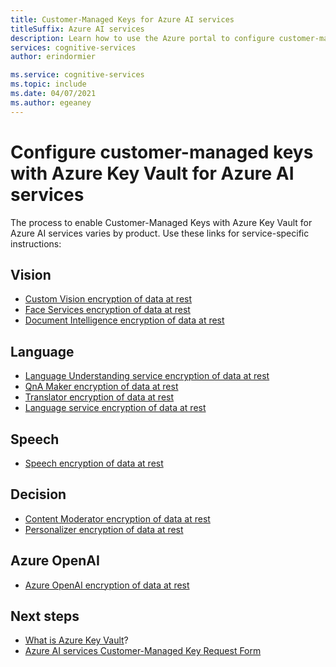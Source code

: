 ```yaml
---
title: Customer-Managed Keys for Azure AI services
titleSuffix: Azure AI services
description: Learn how to use the Azure portal to configure customer-managed keys with Azure Key Vault. Customer-managed keys enable you to create, rotate, disable, and revoke access controls.
services: cognitive-services
author: erindormier

ms.service: cognitive-services
ms.topic: include
ms.date: 04/07/2021
ms.author: egeaney
---
```


# Configure customer-managed keys with Azure Key Vault for Azure AI services

The process to enable Customer-Managed Keys with Azure Key Vault for Azure AI services varies by product. Use these links for service-specific instructions:

## Vision

* [Custom Vision encryption of data at rest](../custom-vision-service/encrypt-data-at-rest.md)
* [Face Services encryption of data at rest](../face/encrypt-data-at-rest.md)
* [Document Intelligence encryption of data at rest](../../ai-services/document-intelligence/encrypt-data-at-rest.md)

## Language

* [Language Understanding service encryption of data at rest](../LUIS/encrypt-data-at-rest.md)
* [QnA Maker encryption of data at rest](../QnAMaker/encrypt-data-at-rest.md)
* [Translator encryption of data at rest](../translator/encrypt-data-at-rest.md)
* [Language service encryption of data at rest](../language-service/concepts/encryption-data-at-rest.md)

## Speech

* [Speech encryption of data at rest](../speech-service/speech-encryption-of-data-at-rest.md)

## Decision

* [Content Moderator encryption of data at rest](../Content-Moderator/encrypt-data-at-rest.md)
* [Personalizer encryption of data at rest](../personalizer/encrypt-data-at-rest.md)

## Azure OpenAI

* [Azure OpenAI encryption of data at rest](../openai/encrypt-data-at-rest.md)


## Next steps

* [What is Azure Key Vault](../../key-vault/general/overview.md)?
* [Azure AI services Customer-Managed Key Request Form](https://aka.ms/cogsvc-cmk)
